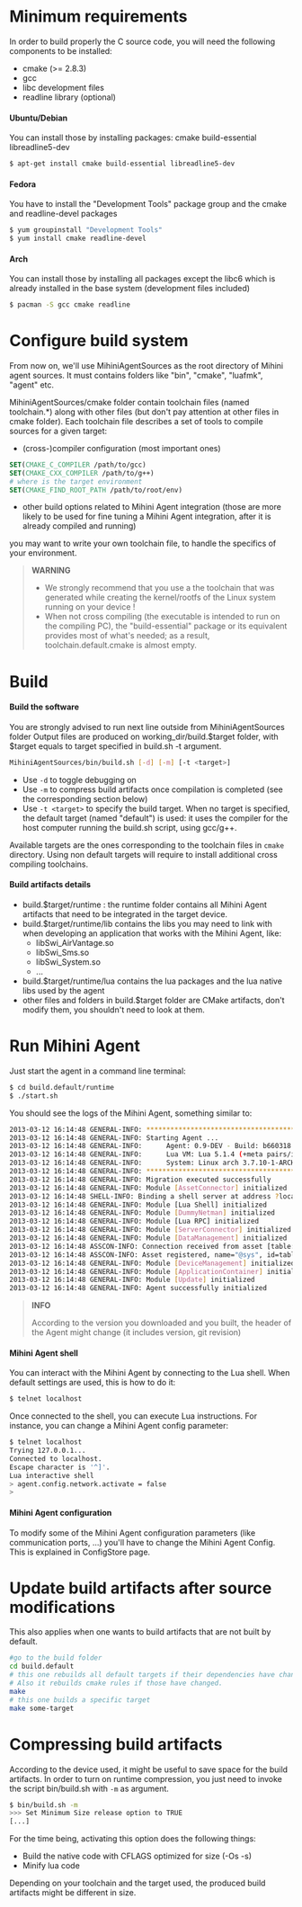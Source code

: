 Minimum requirements
====================

In order to build properly the C source code, you will need the
following components to be installed:

* cmake (\>= 2.8.3)
* gcc
* libc development files
* readline library (optional)

#### Ubuntu/Debian
You can install those by installing packages: cmake
build-essential libreadline5-dev

```bash
$ apt-get install cmake build-essential libreadline5-dev
```

#### Fedora
You have to install the "Development Tools" package
group and the cmake and readline-devel packages

```bash
$ yum groupinstall "Development Tools"
$ yum install cmake readline-devel
```

#### Arch
You can install those by installing all packages except the libc6 which is already installed
in the base system (development files included)

```bash
$ pacman -S gcc cmake readline
```

Configure build system
======================

From now on, we'll use MihiniAgentSources as the
root directory of Mihini agent sources. It must contains folders like
"bin", "cmake", "luafmk", "agent" etc.

MihiniAgentSources/cmake folder contain toolchain files (named
toolchain.\*) along with other files (but don't pay attention at other
files in cmake folder).
Each toolchain file describes a set of tools to compile sources for a given target:

- (cross-)compiler configuration (most important ones)

```cmake
SET(CMAKE_C_COMPILER /path/to/gcc)
SET(CMAKE_CXX_COMPILER /path/to/g++)
# where is the target environment
SET(CMAKE_FIND_ROOT_PATH /path/to/root/env)
```
- other build options related to Mihini Agent integration (those are more likely to be used for fine tuning a Mihini Agent integration, after it is already compiled and running)

you may want to write your own toolchain file, to handle the specifics of your environment.

> **WARNING**
>
> * We strongly recommend that you use a the toolchain that was generated
>   while creating the kernel/rootfs of the Linux system running on your
>   device !
> * When not cross compiling (the executable is intended to run on the compiling PC),
>   the "build-essential" package or its equivalent provides most of what's needed;
>   as a result, toolchain.default.cmake is almost empty.


Build
=====

#### Build the software

You are strongly advised to run next line outside from MihiniAgentSources folder
Output files are produced on working\_dir/build.$target folder, with
$target equals to target specified in build.sh -t argument.

```bash
MihiniAgentSources/bin/build.sh [-d] [-m] [-t <target>]
```

* Use `-d` to toggle debugging on
* Use `-m` to compress build artifacts once compilation is completed (see the corresponding section below)
* Use `-t <target>` to specify the build target. When no target is
  specified, the default target (named "default") is used: it uses the
  compiler for the host computer running the build.sh script, using
  gcc/g++.

Available targets are the ones corresponding to the toolchain files in
`cmake` directory. Using non default targets will require to install
additional cross compiling toolchains.

#### Build artifacts details

- build.$target/runtime : the runtime folder contains all Mihini Agent artifacts that need to be integrated in the target device.
- build.$target/runtime/lib contains the libs you may need to link
  with when developing an application that works with the Mihini Agent, like:
   - libSwi\_AirVantage.so
   - libSwi\_Sms.so
   - libSwi\_System.so
   - ...
- build.$target/runtime/lua contains the lua packages and the lua native libs used by the agent
- other files and folders in build.$target folder are CMake artifacts,
  don't modify them, you shouldn't need to look at them.

Run Mihini Agent
==============

Just start the agent in a command line terminal:

```bash
$ cd build.default/runtime
$ ./start.sh
```

You should see the logs of the Mihini Agent, something similar to:

```bash
2013-03-12 16:14:48 GENERAL-INFO: ************************************************************
2013-03-12 16:14:48 GENERAL-INFO: Starting Agent ...
2013-03-12 16:14:48 GENERAL-INFO:      Agent: 0.9-DEV - Build: b660318
2013-03-12 16:14:48 GENERAL-INFO:      Lua VM: Lua 5.1.4 (+meta pairs/ipairs) (+patch-lua-5.1.4-3)
2013-03-12 16:14:48 GENERAL-INFO:      System: Linux arch 3.7.10-1-ARCH #1 SMP PREEMPT Thu Feb 28 09:50:17 CET 2013 x86_64
2013-03-12 16:14:48 GENERAL-INFO: ************************************************************
2013-03-12 16:14:48 GENERAL-INFO: Migration executed successfully
2013-03-12 16:14:48 GENERAL-INFO: Module [AssetConnector] initialized
2013-03-12 16:14:48 SHELL-INFO: Binding a shell server at address ?localhost, port 2000
2013-03-12 16:14:48 GENERAL-INFO: Module [Lua Shell] initialized
2013-03-12 16:14:48 GENERAL-INFO: Module [DummyNetman] initialized
2013-03-12 16:14:48 GENERAL-INFO: Module [Lua RPC] initialized
2013-03-12 16:14:48 GENERAL-INFO: Module [ServerConnector] initialized
2013-03-12 16:14:48 GENERAL-INFO: Module [DataManagement] initialized
2013-03-12 16:14:48 ASSCON-INFO: Connection received from asset [table: 0xf0a2e0] at '<local ipc=table: 0xed25c0>:0'
2013-03-12 16:14:48 ASSCON-INFO: Asset registered, name="@sys", id=table: 0xf0a2e0.
2013-03-12 16:14:48 GENERAL-INFO: Module [DeviceManagement] initialized
2013-03-12 16:14:48 GENERAL-INFO: Module [ApplicationContainer] initialized
2013-03-12 16:14:48 GENERAL-INFO: Module [Update] initialized
2013-03-12 16:14:48 GENERAL-INFO: Agent successfully initialized
```

> **INFO**
>
> According to the version you downloaded and you built, the header of the Agent might change (it includes version, git revision)


#### Mihini Agent shell

You can interact with the Mihini Agent by connecting to the Lua shell.
 When default settings are used, this is how to do it:

```bash
$ telnet localhost
```

Once connected to the shell, you can execute Lua instructions.
For instance, you can change a Mihini Agent config parameter:

```bash
$ telnet localhost
Trying 127.0.0.1...
Connected to localhost.
Escape character is '^]'.
Lua interactive shell
> agent.config.network.activate = false
>
```

#### Mihini Agent configuration

To modify some of the Mihini Agent configuration parameters (like
communication ports, ...) you'll have to change the Mihini Agent Config.\
 This is explained in ConfigStore page.

Update build artifacts after source modifications
======================================================

This also applies when one wants to build artifacts that are not built
by default.

```bash
#go to the build folder
cd build.default
# this one rebuilds all default targets if their dependencies have change.
# Also it rebuilds cmake rules if those have changed.
make
# this one builds a specific target
make some-target
```

Compressing build artifacts
===========================

According to the device used, it might be useful to save space for the build artifacts.
In order to turn on runtime compression, you just need to invoke the script bin/build.sh
with `-m` as argument.

```bash
$ bin/build.sh -m
>>> Set Minimum Size release option to TRUE
[...]
```

For the time being, activating this option does the following things:

* Build the native code with CFLAGS optimized for size (-Os -s)
* Minify lua code

Depending on your toolchain and the target used, the produced build artifacts
might be different in size.

